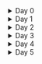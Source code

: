 <details>
<summary>Day 0 </summary>
 
## Tools installation 

### 1. iverilog

installed iverilog using below command

``` sudo apt-get install iverilog ```
![iverilog](https://github.com/dillibabuporlapothula/ASIC/assets/141803312/22533fbf-21b1-46de-95c0-e1399d7dd77b)



### 2. gtkwave

installed gtkwave using below command

``` sudo apt install gtkwave ```


![iverilog](https://github.com/dillibabuporlapothula/ASIC/assets/141803312/43d71236-7a63-4f4d-ba76-f43541190d8b)

### 3. YOSYS

commands to install yosys
``` git clone https://github.com/YosysHQ/yosys.git![yosis](https://github.com/dillibabuporlapothula/ASIC/assets/141803312/fb924020-6bf1-4ef2-8387-34a5b6aae18a)

cd yosys 
sudo apt install make (if not installed)
sudo apt-get install build-essential clang bison flex \
   libreadline-dev gawk tcl-dev libffi-dev git \
   graphviz xdot pkg-config python3 libboost-system-dev \
   libboost-python-dev libboost-filesystem-dev zlib1g-dev
 make 
 sudo make install
``` 
![yosis](https://github.com/dillibabuporlapothula/ASIC/assets/141803312/00c32b98-0539-4639-b359-00254b92588a)


</details>
 
<details>
<summary>Day 1 </summary>
 
 ## overview
  Here we have taken 2*1 mux and we synthesized it using iverilog and simulated it using gtkwave to view waveforms and yosys to generate the netlist.

 ## iverilog
   First clone the ``` git clone https://github.com/kunalg123/sky130RTLDesignAndSynthesisWorkshop.git ``` repository which has all the required verilog codes and library.

Now execute below commands to generate vcd file.

```
cd sky130RTLDesignAndSynthesisWorkshop/
cd verilog_files/
iverilog good_mux.v tb_good_mux.v
./a.out
```
![iverilog_op](https://github.com/dillibabuporlapothula/ASIC/assets/141803312/bd399863-960e-4d08-8cdf-6b91626dfa31)


 ## gtkwave

 execute below command to view the vcd file as waveform.

 ``` gtkwave tb_good_mux.vcd ```
 
![gtkwave_op](https://github.com/dillibabuporlapothula/ASIC/assets/141803312/3f4aadae-41bb-4a2a-83f8-7b1b7004e30a)

 ## yosys

 To generate a logic block and to genarate a netlist for our RTL code execute below commands.

```
yosys
read_liberty -lib VLSI/sky130RTLDesignAndSynthesisWorkshop/lib/sky130_fd_sc_hd__tt_025C_1v80.lib
read_verilog VLSI/sky130RTLDesignAndSynthesisWorkshop/verilog_files/good_mux.v
synth -top good_mux
abc -liberty VLSI/sky130RTLDesignAndSynthesisWorkshop/lib/sky130_fd_sc_hd__tt_025C_1v80.lib
show
```
 ![yosys-ckt](https://github.com/dillibabuporlapothula/ASIC/assets/141803312/b3d3ed97-300a-47e7-bf3a-f7b8a7793d80)

 Netlist :
 
![yosys-code1](https://github.com/dillibabuporlapothula/ASIC/assets/141803312/f1ef6a72-377f-4194-b94d-6083731bfe44)


</details>

<details>
<summary>Day 2 </summary>
 
 ## overview
 As part of this section ,we have gone through the lib files, Hierarchial synthesis, sub-module synthesis Flat synthesis, efficient Flop coding styles and optimizations.

 ## multiple modules synthesis
 To synthesize multiple modules execute below commands

 ```
yosys
read_verilog multiple_modules.v
synth -top multiple_modules
abc -liberty ../lib/sky130_fd_sc_hd__tt_025C_1v80.lib 
show multiple_modules
write_verilog -noattr multiple_modules_hier.v
```
![day-2 multiple modules graph](https://github.com/dillibabuporlapothula/ASIC/assets/141803312/d5ef3ebc-21a3-47ae-8896-48e672e03ab7)
![multi modu -netlist](https://github.com/dillibabuporlapothula/ASIC/assets/141803312/6e81b8a5-4851-4a30-bdfd-860f80fcf842)

 ## sub-module synthesis 
we need to specify in the synth command which submodule to use 

```
synth -top sub_module1
show
```
![sub module synthesis](https://github.com/dillibabuporlapothula/ASIC/assets/141803312/a1d80dc6-fc08-40cd-8ae1-ddfd1863c3d3)

 ## Flat synthesis
Flat synthesis will synthesise the entire design including sub-modules. execute below commands.

```
yosys
read_verilog multiple_modules.v
synth -top multiple_modules
abc -liberty ../lib/sky130_fd_sc_hd__tt_025C_1v80.lib 
flatten
show
write_verilog -noattr multiple_modules_flat.v
!gvim multiple_modules_flat.v
```

![flatten -graph](https://github.com/dillibabuporlapothula/ASIC/assets/141803312/650a660b-5bdb-40ad-a05f-8bc0c19db677)

![flatten -netlist](https://github.com/dillibabuporlapothula/ASIC/assets/141803312/07e61ef0-d235-4e44-a405-3fb602041275)

 ## Different Flipflops coding styles and optimisations
 
 ### D-FlipFlop with asynchronous reset
execute below commands 

```
iverilog dff_asyncres.v tb_dff_asyncres.v
./a.out
gtkwave tb_dff_asyncres.vcd

yosys
read_liberty -lib ../lib/sky130_fd_sc_hd__tt_025C_1v80.lib 
read_verilog ../verilog_files/dff_asyncres.v
synth -top dff_asyncres
dfflibmap -liberty ../lib/sky130_fd_sc_hd__tt_025C_1v80.lib 
abc -liberty ../lib/sky130_fd_sc_hd__tt_025C_1v80.lib 
show
```
![asynres - gtk](https://github.com/dillibabuporlapothula/ASIC/assets/141803312/5716e622-382f-47be-9fd5-6c81b8c499a7)

![asynres - yosy](https://github.com/dillibabuporlapothula/ASIC/assets/141803312/9c1da0cc-deab-483d-932a-45ef05d942a9)

 ### D-FlipFlop with synchronous reset

 ```
iverilog dff_syncres.v tb_dff_syncres.v
./a.out
gtkwave tb_dff_syncres.vcd

yosys
read_liberty -lib ../lib/sky130_fd_sc_hd__tt_025C_1v80.lib 
read_verilog ../verilog_files/dff_syncres.v
synth -top dff_syncres
dfflibmap -liberty ../lib/sky130_fd_sc_hd__tt_025C_1v80.lib 
abc -liberty ../lib/sky130_fd_sc_hd__tt_025C_1v80.lib 
show
```

![synres - gtk1](https://github.com/dillibabuporlapothula/ASIC/assets/141803312/dddad6ed-3c41-4883-88b9-858c9d2d738e)

![synres - yos](https://github.com/dillibabuporlapothula/ASIC/assets/141803312/68c01cfd-817a-40fc-bb60-2d0fe4701d19)

 ### D-FlipFlop with asynchronous set

 ```
iverilog dff_async_set.v tb_dff_async_set.v
./a.out
gtkwave tb_dff_async_set.vcd

yosys
read_liberty -lib ../lib/sky130_fd_sc_hd__tt_025C_1v80.lib 
read_verilog ../verilog_files/dff_async_set.v
synth -top dff_async_set
dfflibmap -liberty ../lib/sky130_fd_sc_hd__tt_025C_1v80.lib 
abc -liberty ../lib/sky130_fd_sc_hd__tt_025C_1v80.lib 
show
```
![async set - gtk](https://github.com/dillibabuporlapothula/ASIC/assets/141803312/799d7360-1813-4611-969c-32a291522f77)

![async set - yosy](https://github.com/dillibabuporlapothula/ASIC/assets/141803312/c4fd95c7-b3e5-43cb-ad67-df8b047fab97)

## Multipliers
### mult2

```
read_liberty -lib ../lib/sky130_fd_sc_hd__tt_025C_1v80.lib
read_verilog mult_2.v
synth -top mul2
abc -liberty ../lib/sky130_fd_sc_hd__tt_025C_1v80.lib
show mul2
write_verilog -noattr mul2_net.v
```
![mult 2 -](https://github.com/dillibabuporlapothula/ASIC/assets/141803312/c2289666-672e-4471-b587-c9c631f17477)

### mult8

```
read_liberty -lib ../lib/sky130_fd_sc_hd__tt_025C_1v80.lib
read_verilog mult_8.v
synth -top mul8
abc -liberty ../lib/sky130_fd_sc_hd__tt_025C_1v80.lib
show mul8
write_verilog -noattr mul8_net.v
```
![mult 8](https://github.com/dillibabuporlapothula/ASIC/assets/141803312/3a7b299e-c655-49db-a2cd-0ee1d9baba72)

</details>

<details>
<summary>Day 3 </summary>
 Tools installation 
</details>

<details>
<summary>Day 4 </summary>
 Tools installation 
</details>

<details>
<summary>Day 5 </summary>
 Tools installation 
</details>
